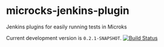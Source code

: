 # microcks-jenkins-plugin

Jenkins plugins for easily running tests in Microks

Current development version is `0.2.1-SNAPSHOT`. [![Build Status](https://travis-ci.org/microcks/microcks-jenkins-plugin.png?branch=master)](https://travis-ci.org/microcks/microcks-jenkins-plugin)

